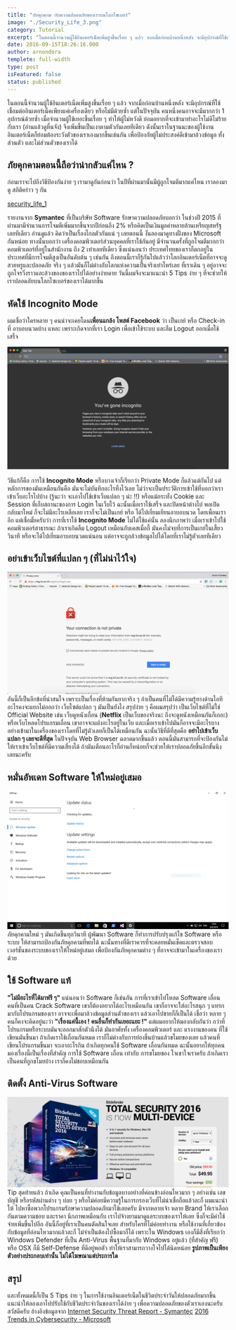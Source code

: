 ```yaml
---
title: "ภัยคุกคาม กับความปลอดภัยของเราบนโลกไซเบอร์"
image: "./Security_Life_3.png"
category: Tutorial
excerpt: "ในตอนนี้จำนวนผู้ใช้อินเตอร์เน็ตเพิ่มสูงขึ้นเรื่อย ๆ แล้ว จากเมื่อก่อนบ้านหนึ่งหลัง จะมีอุปกรณ์ที่ใช้เชื่อมต่ออินเตอร์เน็คเพียงแค่เครื่องเดียว หรือไม่มีด้วยซ้ำ แต่ในปัจจุบัน คนหนึ่งคนอาจจะมีมากกว่า 1 อุปกรณ์ด้วยซ้ำ"
date: 2016-09-15T18:26:16.000
author: arnondora
templete: full-width
type: post
isFeatured: false
status: published
---
```


ในตอนนี้จำนวนผู้ใช้อินเตอร์เน็ตเพิ่มสูงขึ้นเรื่อย ๆ แล้ว จากเมื่อก่อนบ้านหนึ่งหลัง จะมีอุปกรณ์ที่ใช้เชื่อมต่ออินเตอร์เน็คเพียงแค่เครื่องเดียว หรือไม่มีด้วยซ้ำ แต่ในปัจจุบัน คนหนึ่งคนอาจจะมีมากกว่า 1 อุปกรณ์ด้วยซ้ำ เมื่อจำนวนผู้ใช้เยอะขึ้นเรื่อย ๆ ทำให้ผู้ไม่หวังดี ย่อมอยากที่จะเข้ามาทำอะไรไม่ดีไม่ร้ายกับเรา (อ่านแล้วดูหื่นจัง) จึงเพิ่มขึ้นเป็นเงาตามตัวกันเลยทีเดียว
ดังนั้นเราในฐานนะของผู้ใช้งานอินเตอร์เน็ตก็ย่อมต้องระวังตัวของเราเองมากขึ้นเช่นกัน เพื่อป้องกัยผู้ไม่ประสงค์ดีเข้ามาล้วงข้อมูล ทั้งส่วนตัว และไม่ส่วนตัวของเราได้

## ภัยคุกคามตอนนี้ถือว่าน่ากลัวแค่ไหน ?
ก่อนเราจะไปถึงวิธีป้องกันง่าย ๆ เรามาดูกันก่อนว่า ในปีที่ผ่านมานั้นมีผู้ถูกโจมตีมากแค่ไหน เราลองมาดู สถิติคร่าว ๆ กัน

[security_life_1](.//Security_Life_1.png)

รายงานจาก **Symantec** ที่เป็นบริษัท Software รักษาความปลอดภัยบอกว่า ในช่วงปี 2015 ที่ผ่านมามีจำนวนการโจมตีเพิ่มมากขึ้นจากปีก่อนถึง 2% หรือคิดเป็นเงินมูลค่าหลายล้านเหรียญสหรัฐเลยทีเดียว
อ่านดูแล้ว คิดว่าเป็นเรื่องไกลตัวกันแน่ ๆ เลยตอนนี้ งั้นลองมาดูทางฝั่งของ Microsoft กันหน่อย ทางนั้นบอกว่า เครื่องคอมพิวเตอร์ส่วนบุคคลที่เราใช้กันอยู่ มีจำนวนครั้งที่ถูกโจมตีมากกว่า คอมพิวเตอร์ที่อยู่ในสำนักงาน ถึง 2 เท่าเลยทีเดียว ซึ่งแน่นอนว่า ประเทศไทยของเราก็ตกอยู่ในประเทศที่มีการโจมตีสูงเป็นอันดับต้น ๆ เช่นกัน
ถึงตอนนี้เราก็รู้กันไปแล้วว่าโลกอินเตอร์เน็ตที่อาจจะดูสวยหรูและปลอดภัย จริง ๆ แล้วมันก็ไม่ต่างกับโลกแห่งความเป็นจริงเท่าไหร่เลย ที่เราเดิน ๆ อยู่อาจจะถูกโจรวิ่งราวและล้วงของของเราไปได้อย่างง่ายดาย วันนี้ผมจึงจะมาแนะนำ 5 Tips ง่าย ๆ ที่จะช่วยให้เราปลอดภัยบนโลกไซเบอร์ของเราได้มากขึ้น

## หัดใช้ Incognito Mode
ผมเชื่อว่าใครหลาย ๆ คนน่าจะเคยโดน**เพื่อนแกล้ง โพสต์ Facebook** ว่า เป็นเกย์ หรือ Check-in ที่ อาบอบนวดบ้าง แหละ เพราะเกิดจากที่เรา Login เพื่อเข้าใช้ระบบ และลืม Logout ออกเมื่อใช้เสร็จ

![security_life_2](.//Security_Life_2.png)

วิธีแก้ก็คือ การใช้ **Incognito Mode** หรือบางเจ้าก็เรียกว่า Private Mode ก็แล้วแต่กันไป แต่หลักการของมันเหมือนกันคือ มันจะไม่บันทึกอะไรทิ้งไว้เลย ไม่ว่าจะเป็นประวัติการเข้าใช้ที่บอกว่าเราเข้าเว็บอะไรไปบ้าง (รู้นะว่า จะเอาไปใช้เข้าเว็บแปลก ๆ น่ะ !!) หรือแม้กระทั่ง Cookie และ Session ที่เก็บสถานะของการ Login ในเว็บไว้ ฉะนั้นเมื่อเราใช้เสร็จ และปิดหน้าต่างไป พอเปิดกลับมาใหม่ ก็จะไม่มีอะไรเหลือเลย เราก็จะไม่เป็นเกย์ หรือ ได้ไปเยี่ยมเยียนอาบอบนวด โดยเพื่อนเราอีก
แต่เชื่อมั้ยครับว่า การที่เราใช้ **Incognito Mode** ไม่ได้ใช้แค่นั้น ลองนึกภาพว่า เมื่อเราเข้าไปใช้คอมพิวเตอร์สาธารณะ ถ้าเราเกิดลืม Logout เหมือนกับเคสเมื่อกี้ มันคงไม่จบที่การเป็นเกย์ในเสี้ยววินาที หรือจะได้ไปเยี่ยมอาบอบนวดแน่นอน แต่อาจจะถูกล้วงข้อมูลไปได้โดยที่เราไม่รู้ตัวเลยทีเดียว

## อย่าเข้าเว็บไซต์ที่แปลก ๆ (ที่ไม่น่าไว้ใจ)
![security_life_3](.//Security_Life_3.png)
อันนี้ก็เป็นอีกข้อที่น่าสนใจ เพราะเป็นเรื่องที่ห้ามกันยากจริง ๆ ถ้าเป็นคนที่ไม่ได้มีความรู้ทางด้านไอทีอะไรคงจะแยกไม่ออกว่า เว็บไซต์แปลก ๆ มันเป็นยังไง สรุปง่าย ๆ คือผมสรุปว่า เป็นเว็บไซต์ที่ไม่ใช่ Official Website เช่น เว็บดูหนังเถื่อน (**Netflix** เป็นเว็บของจริงนะ ถึงจะดูหนังเหมือนกันก็เถอะ) หรือเว็บโหลดโปรแกรมเถื่อน
เขาอาจจะแฝงอะไรอยู่ในเว็บ และเมื่อเราเข้าไปมันก็อาจจะมีอะไรบางอย่างเข้ามาในเครื่องของเราโดยที่ไม่รู้ตัวเลยก็เป็นได้เหมือนกัน ฉะนั้นวิธีที่ดีที่สุดคือ **อย่าไปเข้าเว็บแปลก ๆ เลยจะดีที่สุด**
ในปัจจุบัน Web Browser ฉลาดมากขึ้นแล้ว ตอนนี้มันสามารถที่จะป้องกันไม่ให้เราเข้าเว็บไซต์ที่มีความเสี่ยงได้ ถ้ามันเตือนอะไรก็อ่านก็หน่อยก็จะช่วยให้เราปลอดภัยขึ้นอีกขั้นนึงเลยนะครับ

## หมั่นอัพเดท Software ให้ใหม่อยู่เสมอ
![security_life_5](.//Security_Life_5.png)
ภัยคุกคามใหม่ ๆ มันเกิดขึ้นทุกวินาที ผู้พัฒนา Software ก็ทำการปรับปรุงแก้ไข Software หรือระบบ ให้สามารถป้องกันภัยคุกคามที่พบได้ ฉะนั้นทางที่ดีเราควรที่จะคอยหมั่นเช็คและตรวจสอบเวอร์ชั่นของระบบของเราให้ใหม่อยู่เสมอ เพื่อป้องกันภัยคุกคามต่าง ๆ ที่อาจจะเข้ามาในเครื่องของเราด้วย

## ใช้ Software แท้
**"ไม่มีอะไรที่ได้มาฟรี ๆ"** แน่นอนว่า Software ก็เช่นกัน การที่เราเข้าไปโหลด Software เถื่อน คนที่เป็นคน Crack Software เขาก็ต้องอยากได้อะไรเหมือนกัน เขาก็อาจจะใส่อะไรสนุก ๆ แทรกมากับโปรแกรมของเรา อาจจะเพื่อมาล้วงข้อมูลส่วนตัวของเรา แล้วเอาไปขายก็ก็เป็นได้
เชื่อว่า หลาย ๆ คนก็คงจะคิดอยู่นะว่า **"เรื่องแค่นี้เอง ! คนอื่นก็ทำกันเยอะแยะ !"** แต่ผมอยากให้มองกลับกันว่า กว่าที่โปรแกรมหรือระบบมันจะออกมาสักตัวนึงได้ มันอาศัยทั้ง เครื่องคอมพิวเตอร์ และ แรงงานของคน ที่ใช้เขียนมันขึ้นมา ถ้าเกิดเราใช้เถื่อนกันหมด เราก็ไม่ต่างกับการย่องขึ้นบ้านแล้วขโมยของเลย แล้วคนที่เขียนโปรแกรมขึ้นมา จะเอาอะไรกิน ถ้าเกิดทุกคนใช้ Software เถื่อนกันหมด
ฉะนั้นอยากให้ทุกคน มองเรื่องนี้เป็นเรื่องที่สำคัญ การใช้ Software เถื่อน เท่ากับ การขโมยของ ใจเขาใจเราครับ ถ้าเกิดเราเป็นคนที่ถูกขโมยบ้าง เราก็คงไม่ชอบเหมือนกัน

## ติดตั้ง Anti-Virus Software
![security_life_4](.//Security_Life_4.png)
Tip สุดท้ายแล้ว ถ้าเกิด คุณเป็นคนที่ทำงานกับข้อมูลบางอย่างที่ค่อนข้างอ่อนไหวมาก ๆ อย่างเช่น เลขบัญชี หรือรหัสผ่านต่าง ๆ บ่อย ๆ หรือไม่ค่อยมีความรู้ในการกรองเว็บที่ไม่น่าเชื่อถือแล้วละก็ ผมแนะนำให้ ไปหาซื้อพวกโปรแกรมรักษาความปลอดภัยมาใช้เลยครับ มีจากหลายเจ้า หลาย Brand ให้เราเลือกกันตามความชอบ และราคา
นึกภาพเหมือนกับ เราไปจ้างยามมาดูแลระบบของเราให้เลย ซึ่งก็จะมีค่าใช้จ่ายเพิ่มขึ้นไปอีก อันนี้ก็อยู่ที่เราเป็นคนตัดสินใจเลย สำหรับใครที่ไม่ค่อยทำงาน หรือใช้งานที่เกี่ยวข้องกับข้อมูลที่อ่อนไหวมากแล้วละก็ ไม่จำเป็นต้องไปซื้อมาก็ได้ เพราะใน Windows เองก็มีสิ่งที่เรียกว่า Windows Defender ที่เป็น Anti-Virus พื้นฐานที่มากับ Windows อยู่แล้ว (ที่สำคัญ ฟรี) หรือ OSX ก็มี Self-Defense ที่ดีอยู่พอตัว ทำให้เราสามารถวางใจไปได้นิดหน่อย
**รูปภาพเป็นเพียงตัวอย่างประกอบเท่านั้น ไม่ได้โฆษณาแต่ประการใด**

## สรุป
และทั้งหมดนี้ก็เป็น 5 Tips ง่าย ๆ ในการใช้งานอินเตอร์เน็ตในชีวิตประจำวันให้ปลอดภัยมากขึ้น แนะนำให้ลองเอาไปปรับใช้กับชีวิตประจำวันของเราได้ง่าย ๆ เพื่อความปลอดภัยของตัวเราเองนะครับ สวัสดีครับ
อ้างอิงข้อมูลจาก
[Internet Security Threat Report - Symantec][5]
[2016 Trends in Cybersecurity - Microsoft][6]

[5]: https://www.symantec.com/content/dam/symantec/docs/reports/istr-21-2016-en.pdf
[6]: https://info.microsoft.com/rs/157-GQE-382/images/EN-MSFT-SCRTY-CNTNT-eBook-cybersecurity.pdf
